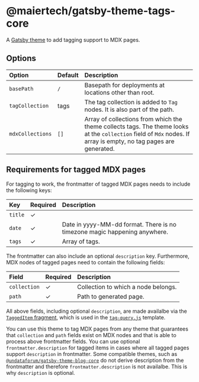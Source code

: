 # @maiertech/gatsby-theme-tags-core

A [Gatsby theme](https://www.gatsbyjs.com/docs/themes/what-are-gatsby-themes/)
to add tagging support to MDX pages.

## Options

| Option           | Default | Description                                                                                                                                                       |
| :--------------- | :------ | :---------------------------------------------------------------------------------------------------------------------------------------------------------------- |
| `basePath`       | `/`     | Basepath for deployments at locations other than root.                                                                                                            |
| `tagCollection`  | tags    | The tag collection is added to `Tag` nodes. It is also part of the path.                                                                                          |
| `mdxCollections` | `[]`    | Array of collections from which the theme collects tags. The theme looks at the `collection` field of `Mdx` nodes. If array is empty, no tag pages are generated. |

## Requirements for tagged MDX pages

For tagging to work, the frontmatter of tagged MDX pages needs to include the
following keys:

| Key     | Required | Description                                                               |
| :------ | :------- | :------------------------------------------------------------------------ |
| `title` | ✓        |                                                                           |
| `date`  | ✓        | Date in yyyy-MM-dd format. There is no timezone magic happening anywhere. |
| `tags`  | ✓        | Array of tags.                                                            |

The frontmatter can also include an optional `description` key. Furthermore, MDX
nodes of tagged pages need to contain the following fields:

| Field        | Required | Description                         |
| :----------- | :------- | :---------------------------------- |
| `collection` | ✓        | Collection to which a node belongs. |
| `path`       | ✓        | Path to generated page.             |

All above fields, including optional `description`, are made availalbe via the
[`TaggedItem` fragment](https://github.com/maiertech/gatsby-themes/blob/master/packages/gatsby-theme-tags-core/src/tagged-item-fragment.js),
which is used in the
[`tag-query.js`](https://github.com/maiertech/gatsby-themes/blob/master/packages/gatsby-theme-tags-core/src/templates/tag-query.js)
template.

You can use this theme to tag MDX pages from any theme that guarantees that
`collection` and `path` fields exist on MDX nodes and that is able to process
above frontmatter fields. You can use optional `frontmatter.description` for
tagged items in cases where all tagged pages support `description` in
frontmatter. Some compatible themes, such as
[`@undataforum/gatsby-theme-blog-core`](https://github.com/UNDataForum/gatsby-themes/tree/master/packages/gatsby-theme-blog-core)
do not derive description from the frontmatter and therefore
`frontmatter.description` is not availalbe. This is why `description` is
optional.
